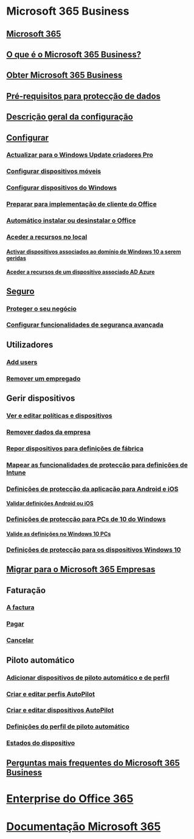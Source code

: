 # Microsoft 365 Business
## [Microsoft 365](index.md)
## [O que é o Microsoft 365 Business?](microsoft-365-business-overview.md)
## [Obter Microsoft 365 Business](sign-up.md)
## [Pré-requisitos para protecção de dados](pre-requisites-for-data-protection.md)
## [Descrição geral da configuração](set-up-overview.md)
## [Configurar](set-up.md)
### [Actualizar para o Windows Update criadores Pro](upgrade-to-windows-pro-creators-update.md)
### [Configurar dispositivos móveis](set-up-mobile-devices.md)
### [Configurar dispositivos do Windows](set-up-windows-devices.md)
### [Preparar para implementação de cliente do Office](prepare-for-office-client-deployment.md)
### [Automático instalar ou desinstalar o Office](auto-install-or-uninstall-office.md)
### [Aceder a recursos no local]()
#### [Activar dispositivos associados ao domínio de Windows 10 a serem geridas](manage-windows-devices.md)
#### [Aceder a recursos de um dispositivo associado AD Azure](access-resources.md)
## [Seguro](security-features.md)
### [Proteger o seu negócio](/Office365/Admin/security-and-compliance/secure-your-business-data?toc=/microsoft-365/business/toc.json&bc=/microsoft-365/business/breadcrumb/toc.json)
### [Configurar funcionalidades de segurança avançada](set-up-advanced-security.md)
## Utilizadores
### [Add users](add-users-m365b.md)
### [Remover um empregado](/Office365/Admin/add-users/remove-former-employee?toc=/microsoft-365/business/toc.json&bc=/microsoft-365/business/breadcrumb/toc.json)
## Gerir dispositivos
### [Ver e editar políticas e dispositivos](view-policies-and-devices.md)
### [Remover dados da empresa](remove-company-data.md)
### [Repor dispositivos para definições de fábrica](reset-devices-to-factory-settings.md)
### [Mapear as funcionalidades de protecção para definições de Intune](map-protection-features-to-intune-settings.md)
### [Definições de protecção da aplicação para Android e iOS](app-protection-settings-for-android-and-ios.md)
#### [Validar definições Android ou iOS](validate-settings-on-android-or-ios.md)
### [Definições de protecção para PCs de 10 do Windows](protection-settings-for-windows-10-pcs.md)
#### [Valide as definições no Windows 10 PCs](validate-settings-on-windows-10-pcs.md)
### [Definições de protecção para os dispositivos Windows 10](protection-settings-for-windows-10-devices.md)
## [Migrar para o Microsoft 365 Empresas](migrate-to-microsoft-365-business.md)
## Faturação
### [A factura](/Office365/Admin/subscriptions-and-billing/view-your-bill-or-invoice?toc=/microsoft-365/business/toc.json&bc=/microsoft-365/business/breadcrumb/toc.json)
### [Pagar](/Office365/Admin/subscriptions-and-billing/pay-for-your-subscription?toc=/microsoft-365/business/toc.json&bc=/microsoft-365/business/breadcrumb/toc.json)
### [Cancelar](/Office365/Admin/subscriptions-and-billing/cancel-your-subscription?toc=/microsoft-365/business/toc.json&bc=/microsoft-365/business/breadcrumb/toc.json)
## Piloto automático
### [Adicionar dispositivos de piloto automático e de perfil](add-autopilot-devices-and-profile.md)
### [Criar e editar perfis AutoPilot](create-and-edit-autopilot-profiles.md)
### [Criar e editar dispositivos AutoPilot](create-and-edit-autopilot-devices.md)
### [Definições do perfil de piloto automático](autopilot-profile-settings.md)
### [Estados do dispositivo](device-states.md)
## [Perguntas mais frequentes do Microsoft 365 Business](support/microsoft-365-business-faqs.md)
# [Enterprise do Office 365](https://docs.microsoft.com/office365/enterprise)
# [Documentação Microsoft 365](https://docs.microsoft.com/microsoft-365)